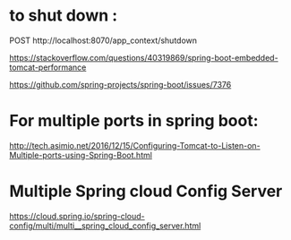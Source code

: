 # to shut down :

POST  http://localhost:8070/app_context/shutdown


https://stackoverflow.com/questions/40319869/spring-boot-embedded-tomcat-performance

https://github.com/spring-projects/spring-boot/issues/7376


# For multiple ports in spring boot: 

http://tech.asimio.net/2016/12/15/Configuring-Tomcat-to-Listen-on-Multiple-ports-using-Spring-Boot.html


# Multiple Spring cloud Config Server

https://cloud.spring.io/spring-cloud-config/multi/multi__spring_cloud_config_server.html


